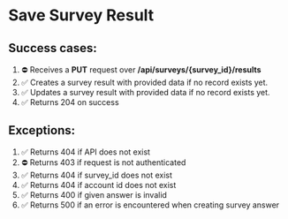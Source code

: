 # Save Survey Result

## Success cases:

1. ⛔ Receives a **PUT** request over **/api/surveys/{survey_id}/results**
1. ✅ Creates a survey result with provided data if no record exists yet.
1. ✅ Updates a survey result with provided data if no record exists yet.
1. ✅ Returns 204 on success

## Exceptions:

1. ✅ Returns 404 if API does not exist
1. ⛔ Returns 403 if request is not authenticated
1. ✅ Returns 404 if survey_id does not exist
1. ✅ Returns 404 if account id does not exist
1. ✅ Returns 400 if given answer is invalid
1. ✅ Returns 500 if an error is encountered when creating survey answer
